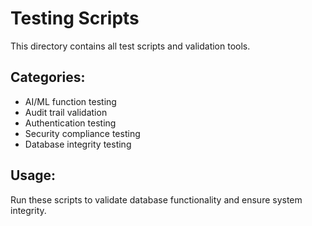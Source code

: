 # Testing Scripts

This directory contains all test scripts and validation tools.

## Categories:
- AI/ML function testing
- Audit trail validation  
- Authentication testing
- Security compliance testing
- Database integrity testing

## Usage:
Run these scripts to validate database functionality and ensure system integrity.
